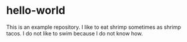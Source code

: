 # hello-world
This is an example repository.
I like to eat shrimp sometimes as shrimp tacos. I do not like to swim because I do not know how.
